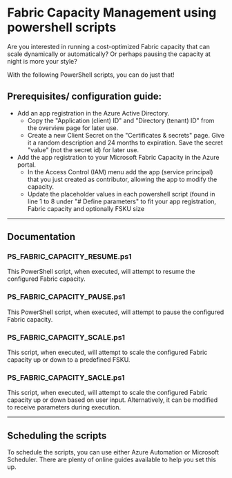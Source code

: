 # Fabric Capacity Management using powershell scripts
Are you interested in running a cost-optimized Fabric capacity that can scale dynamically or automatically? Or perhaps pausing the capacity at night is more your style?

With the following PowerShell scripts, you can do just that!

## Prerequisites/ configuration guide:
-	Add an app registration in the Azure Active Directory.
    - Copy the "Application (client) ID" and "Directory (tenant) ID" from the overview page for later use.
    - Create a new Client Secret on the "Certificates & secrets" page. Give it a random description and 24 months to expiration. Save the secret "value" (not the secret id) for later use.
-	Add the app registration to your Microsoft Fabric Capacity in the Azure portal.
    - In the Access Control (IAM) menu add the app (service principal) that you just created as contributor, allowing the app to modify the capacity.
    - Update the placeholder values in each powershell script (found in line 1 to 8 under "# Define parameters" to fit your app registration, Fabric capacity and optionally FSKU size
 
-----------------------------------------------------------------------------------------------------

## Documentation

### PS_FABRIC_CAPACITY_RESUME.ps1
This PowerShell script, when executed, will attempt to resume the configured Fabric capacity.

### PS_FABRIC_CAPACITY_PAUSE.ps1
This PowerShell script, when executed, will attempt to pause the configured Fabric capacity.

### PS_FABRIC_CAPACITY_SCALE.ps1
This script, when executed, will attempt to scale the configured Fabric capacity up or down to a predefined FSKU.

### PS_FABRIC_CAPACITY_SACLE.ps1
This script, when executed, will attempt to scale the configured Fabric capacity up or down based on user input. Alternatively, it can be modified to receive parameters during execution.

-----------------------------------------------------------------------------------------------------

## Scheduling the scripts
To schedule the scripts, you can use either Azure Automation or Microsoft Scheduler. There are plenty of online guides available to help you set this up.
